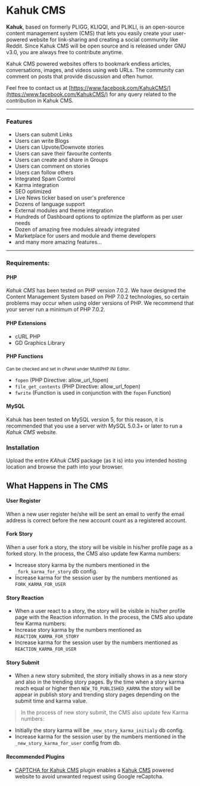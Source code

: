 # Kahuk CMS

**Kahuk**, based on formerly PLIGG, KLIQQI, and PLIKLI, is an open-source content management system (CMS) that lets you easily create your user-powered website for link-sharing and creating a social community like Reddit. Since Kahuk CMS will be open source and is released under GNU v3.0, you are always free to contribute anytime.

Kahuk CMS powered websites offers to bookmark endless articles, conversations, images, and videos using web URLs. The community can comment on posts that provide discussion and often humor.

Feel free to contact us at [https://www.facebook.com/KahukCMS/](https://www.facebook.com/KahukCMS/) for any query related to the contribution in Kahuk CMS.

***

### Features

* Users can submit Links
* Users can write Blogs
* Users can Upvote/Downvote stories
* Users can save their favourite contents
* Users can create and share in Groups
* Users can comment on stories
* Users can follow others
* Integrated Spam Control
* Karma integration
* SEO optimized
* Live News ticker based on user's preference
* Dozens of language support
* External modules and theme integration
* Hundreds of Dashboard options to optimize the platform as per user needs
* Dozen of amazing free modules already integrated
* Marketplace for users and module and theme developers
* and many more amazing features...

***
### Requirements:

#### PHP
*Kahuk CMS* has been tested on PHP version 7.0.2. We have designed the Content Management System based on PHP 7.0.2 technologies, so certain problems may occur when using older versions of PHP. We recommend that your server run a minimum of PHP 7.0.2.

#### PHP Extensions
* cURL PHP
* GD Graphics Library

#### PHP Functions
<small>Can be checked and set in cPanel under MultiPHP INI Editor.</small>

* `fopen` (PHP Directive: allow_url_fopen)
* `file_get_contents` (PHP Directive: allow_url_fopen)
* `fwrite` (Function is used in conjunction with the `fopen` Function)

#### MySQL
Kahuk has been tested on MySQL version 5, for this reason, it is recommended that you use a server with MySQL 5.0.3+ or later to run a *Kahuk CMS* website.

### Installation
Upload the entire *KAhuk CMS* package (as it is) into you intended hosting location and browse the path into your browser.

## What Happens in The CMS

#### User Register
When a new user register he/she will be sent an email to verify the email address is correct before the new account count as a registered account.


#### Fork Story
When a user fork a story, the story will be visible in his/her profile page as a forked story. In the process, the CMS also update few Karma numbers:
 
- Increase story karma by the numbers mentioned in the `_fork_karma_for_story` db config.
- Increase karma for the session user by the numbers mentioned as `FORK_KARMA_FOR_USER`


#### Story Reaction

- When a user react to a story, the story will be visible in his/her profile page with the Reaction information. In the process, the CMS also update few Karma numbers:
- Increase story karma by the numbers mentioned as `REACTION_KARMA_FOR_STORY`
- Increase karma for the session user by the numbers mentioned as `REACTION_KARMA_FOR_USER`


#### Story Submit
 
- When a new story submited, the story initially shows in as a new story and also in the trending story pages. By the time when a story karma reach equal or higher then `NEW_TO_PUBLISHED_KARMA` the story will be appear in publish story and trending story pages depending on the submit time and karma value.

> In the process of new story submit, the CMS also update few Karma numbers:
 
- Initially the story karma will be `_new_story_karma_initialy` db config.
- Increase karma for the session user by the numbers mentioned in the `_new_story_karma_for_user` config from db.

#### Recommended Plugins

- [CAPTCHA for Kahuk CMS](https://github.com/Micro-Solutions-Bangladesh/captcha) plugin enables a [Kahuk CMS](https://kahuk.com/) powered website to avoid unwanted request using Google reCaptcha.
